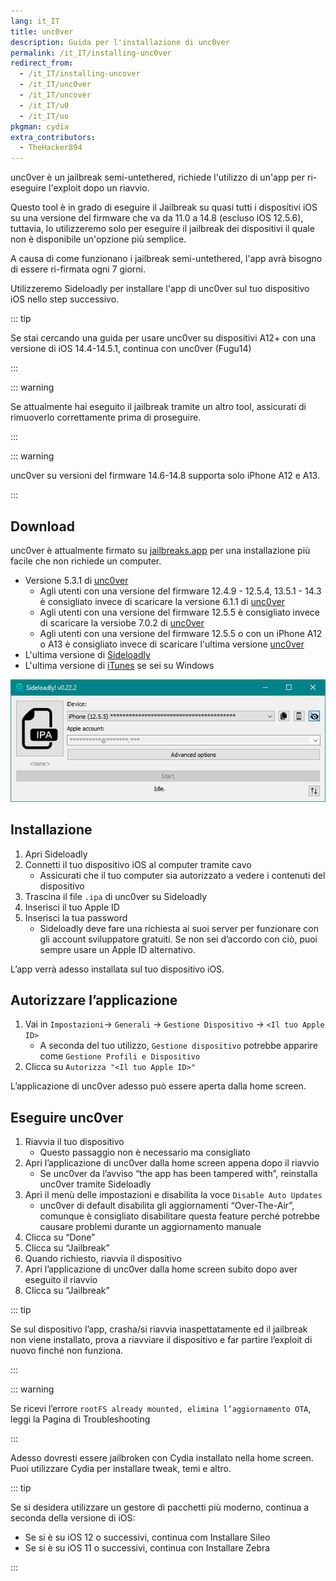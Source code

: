 ```yaml
---
lang: it_IT
title: unc0ver
description: Guida per l'installazione di unc0ver
permalink: /it_IT/installing-unc0ver
redirect_from:
  - /it_IT/installing-uncover
  - /it_IT/unc0ver
  - /it_IT/uncover
  - /it_IT/u0
  - /it_IT/uo
pkgman: cydia
extra_contributors:
  - TheHacker894
---
```


unc0ver è un <router-link to="/it_IT/types-of-jailbreak/#semi-untethered-jailbreaks">jailbreak semi-untethered</router-link>, richiede l'utilizzo di un'app per ri-eseguire l'exploit dopo un riavvio.

Questo tool è in grado di eseguire il Jailbreak su quasi tutti i dispositivi iOS su una versione del firmware che va da 11.0 a 14.8 (escluso iOS 12.5.6), tuttavia, lo utilizzeremo solo per eseguire il jailbreak dei dispositivi il quale non è disponibile un'opzione più semplice.

A causa di come funzionano i jailbreak semi-untethered, l'app avrà bisogno di essere <router-link to="/it_IT/resigning-apps">ri-firmata</router-link> ogni 7 giorni.

Utilizzeremo Sideloadly per installare l'app di unc0ver sul tuo dispositivo iOS nello step successivo.

::: tip

Se stai cercando una guida per usare unc0ver su dispositivi A12+ con una versione di iOS 14.4-14.5.1, continua con <router-link to="/it_IT/installing-unc0ver-fugu14">unc0ver (Fugu14)</router-link>

:::

::: warning

Se attualmente hai eseguito il jailbreak tramite un altro tool, assicurati di <router-link to="/it_IT/restoring-rootfs">rimuoverlo correttamente</router-link> prima di proseguire.

:::

::: warning

unc0ver su versioni del firmware 14.6-14.8 supporta solo iPhone A12 e A13.

:::

## Download

<div class="custom-container tip" id="ifJailbreaksAppSigned"><p>
unc0ver è attualmente firmato su <a href="https://jailbreaks.app/" target="_blank">jailbreaks.app</a> per una installazione più facile che non richiede un computer.
</p></div>

- Versione 5.3.1 di [unc0ver](https://unc0ver.dev/downloads/5.3.1/72004596b31ba3eae886ac6cc781725879d3b7a4/unc0ver_5.3.1.ipa)
  - Agli utenti con una versione del firmware 12.4.9 - 12.5.4, 13.5.1 - 14.3 è consigliato invece di scaricare la versione 6.1.1 di [unc0ver](https://unc0ver.dev/downloads/6.1.1/decf7c36cc08118dc83ba455f8ca42e0e3cf354c/unc0ver_Release_6.1.1.ipa)
  - Agli utenti con una versione del firmware 12.5.5 è consigliato invece di scaricare la versiobe 7.0.2 di [unc0ver](https://unc0ver.dev/downloads/7.0.2/11c3f7b0eea806ba3cac975f74dcc2cc4e916bac/unc0ver_Release_7.0.2.ipa)
  - Agli utenti con una versione del firmware 12.5.5 o con un iPhone A12 o A13 è consigliato invece di scaricare l'ultima versione [unc0ver](https://unc0ver.dev)
- L'ultima versione di [Sideloadly](https://sideloadly.io/)
- L'ultima versione di [iTunes](https://www.apple.com/itunes/download/win32) se sei su Windows

![Uno screenshot dell’applicazione di Sideloadly (Windows)](/assets/images/sideloadly_win.png)

## Installazione

1. Apri Sideloadly
1. Connetti il tuo dispositivo iOS al computer tramite cavo
    - Assicurati che il tuo computer sia autorizzato a vedere i contenuti del dispositivo
1. Trascina il file `.ipa` di unc0ver su Sideloadly
1. Inserisci il tuo Apple ID
1. Inserisci la tua password
    - Sideloadly deve fare una richiesta ai suoi server per funzionare con gli account sviluppatore gratuiti. Se non sei d’accordo con ciò, puoi sempre usare un Apple ID alternativo.

L’app verrà adesso installata sul tuo dispositivo iOS.

## Autorizzare l’applicazione

1. Vai in `Impostazioni`-> `Generali` -> `Gestione Dispositivo` -> `<Il tuo Apple ID>`
    - A seconda del tuo utilizzo, `Gestione dispositivo` potrebbe apparire come `Gestione Profili e Dispositivo`
1. Clicca su `Autorizza "<Il tuo Apple ID>"`

L’applicazione di unc0ver adesso può essere aperta dalla home screen.

## Eseguire unc0ver

1. Riavvia il tuo dispositivo
    - Questo passaggio non è necessario ma consigliato
1. Apri l’applicazione di unc0ver dalla home screen appena dopo il riavvio
    - Se unc0ver da l’avviso “the app has been tampered with”, reinstalla unc0ver tramite Sideloadly
1. Apri il menù delle impostazioni e disabilita la voce `Disable Auto Updates`
    - unc0ver di default disabilita gli aggiornamenti “Over-The-Air”, comunque è consigliato disabilitare questa feature perché potrebbe causare problemi durante un aggiornamento manuale
1. Clicca su “Done”
1. Clicca su “Jailbreak”
1. Quando richiesto, riavvia il dispositivo
1. Apri l’applicazione di unc0ver dalla home screen subito dopo aver eseguito il riavvio
1. Clicca su “Jailbreak”

::: tip

Se sul dispositivo l’app, crasha/si riavvia inaspettatamente ed il jailbreak non viene installato, prova a riavviare il dispositivo e far partire l’exploit di nuovo finché non funziona.

:::

::: warning

Se ricevi l’errore `rootFS already mounted, elimina l’aggiornamento OTA`, leggi la <router-link to="/it_IT/troubleshooting/#rootfs-already-mounted">Pagina di</router-link> Troubleshooting

:::

Adesso dovresti essere jailbroken con Cydia installato nella home screen. Puoi utilizzare Cydia per installare <router-link to="/it_IT/faq/#what-are-tweaks">tweak</router-link>, temi e altro.

::: tip

Se si desidera utilizzare un gestore di pacchetti più moderno, continua a seconda della versione di iOS:

- Se si è su iOS 12 o successivi, continua com <router-link to="/installing-sileo">Installare Sileo</router-link>
- Se si è su iOS 11 o successivi, continua con <router-link to="/installing-zebra">Installare Zebra</router-link>

:::
